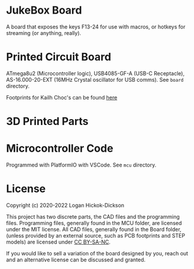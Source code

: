 # JukeBox Board
A board that exposes the keys F13-24 for use with macros, or hotkeys for streaming (or anything, really).

# Printed Circuit Board
ATmega8u2 (Microcontroller logic), USB4085-GF-A (USB-C Receptacle), AS-16.000-20-EXT (16MHz Crystal oscillator for USB comms). See `board` directory.

Footprints for Kailh Choc's can be found [here](https://github.com/daprice/keyswitches.pretty)

# 3D Printed Parts

# Microcontroller Code
Programmed with PlatformIO with VSCode. See `mcu` directory.

# License
Copyright (c) 2020-2022 Logan Hickok-Dickson

This project has two discrete parts, the CAD files and the programming files. Programming files, generally found in the MCU folder, are licensed under the MIT license. All CAD files, generally found in the Board folder, (unless provided by an external source, such as PCB footprints and STEP models) are licensed under [CC BY-SA-NC](https://creativecommons.org/licenses/by-nc-sa/4.0/).

If you would like to sell a variation of the board designed by you, reach out and an alternative license can be discussed and granted.
